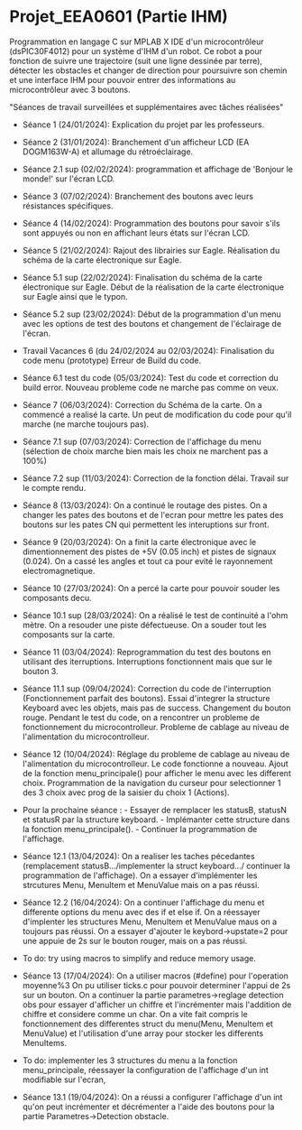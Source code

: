 # Projet_EEA0601 (Partie IHM)

Programmation en langage C sur MPLAB X IDE d'un microcontrôleur (dsPIC30F4012) pour un système d'IHM d'un robot.
Ce robot a pour fonction de suivre une trajectoire (suit une ligne dessinée par terre), détecter les obstacles et changer de direction pour poursuivre son chemin et une interface IHM pour pouvoir entrer des informations au microcontrôleur avec 3 boutons.

"Séances de travail surveillées et supplémentaires avec tâches réalisées"

* Séance 1 (24/01/2024):
      Explication du projet par les professeurs.
  
* Séance 2 (31/01/2024):
      Branchement d'un afficheur LCD (EA DOGM163W-A) et allumage du rétroéclairage.

* Séance 2.1 sup (02/02/2024):
      programmation et affichage de 'Bonjour le monde!' sur l'écran LCD.
  
* Séance 3 (07/02/2024):
      Branchement des boutons avec leurs résistances spécifiques.

* Séance 4 (14/02/2024):
      Programmation des boutons pour savoir s'ils sont appuyés ou non en affichant leurs états sur l'écran LCD.

* Séance 5 (21/02/2024):
      Rajout des librairies sur Eagle.
      Réalisation du schéma de la carte électronique sur Eagle.

* Séance 5.1 sup (22/02/2024):
      Finalisation du schéma de la carte électronique sur Eagle.
      Début de la réalisation de la carte électronique sur Eagle ainsi que le typon.
* Séance 5.2 sup (23/02/2024):
      Début de la programmation d'un menu avec les options de test des boutons et changement de l'éclairage de l'écran.

* Travail Vacances 6 (du 24/02/2024 au 02/03/2024):
      Finalisation du code menu (prototype)
      Erreur de Build du code.

* Séance 6.1 test du code (05/03/2024):
      Test du code et correction du build error.
      Nouveau probleme code ne marche pas comme on veux.

* Séance 7 (06/03/2024):
      Correction du Schéma de la carte.
      On a commencé a realisé la carte.
      Un peut de modification du code pour qu'il marche (ne marche toujours pas).

* Séance 7.1 sup (07/03/2024):
      Correction de l'affichage du menu (sélection de choix marche bien mais les choix ne marchent pas a 100%)

* Séance 7.2 sup (11/03/2024):
      Correction de la fonction délai.
      Travail sur le compte rendu.

* Séance 8 (13/03/2024):
      On a continué le routage des pistes.
      On a changer les pates des boutons et de l'ecran pour mettre les pates des boutons sur les pates CN qui permettent les interuptions sur front.
  
* Séance 9 (20/03/2024):
      On a finit la carte électronique avec le dimentionnement des pistes de +5V (0.05 inch) et pistes de signaux (0.024).
      On a cassé les angles et tout ca pour evité le rayonnement electromagnetique.

* Séance 10 (27/03/2024):
      On a percé la carte pour pouvoir souder les composants decu.

* Séance 10.1 sup (28/03/2024):
      On a réalisé le test de continuité a l'ohm mètre.
      On a resouder une piste défectueuse.
      On a souder tout les composants sur la carte.
* Séance 11 (03/04/2024):
      Reprogrammation du test des boutons en utilisant des iterruptions.
      Interruptions fonctionnent mais que sur le bouton 3.

* Séance 11.1 sup (09/04/2024):
      Correction du code de l'interruption (Fonctionnement parfait des boutons).
      Essai d'integrer la structure Keyboard avec les objets, mais pas de success.
      Changement du bouton rouge.
      Pendant le test du code, on a rencontrer un probleme de fonctionnement du microcontrolleur.
      Probleme de cablage au niveau de l'alimentation du microcontrolleur.

* Séance 12 (10/04/2024):
      Réglage du probleme de cablage au niveau de l'alimentation du microcontrolleur.
      Le code fonctionne a nouveau.
      Ajout de la fonction menu_principale() pour afficher le menu avec les different choix.
      Programmation de la navigation du curseur pour selectionner 1 des 3 choix avec prog de la saisier du choix 1 (Actions).
* Pour la prochaine séance :        - Essayer de remplacer les statusB, statusN et statusR par la structure keyboard.
                                    - Implémanter cette structure dans la fonction menu_principale().
                                    - Continuer la programmation de l'affichage.
  
* Séance 12.1 (13/04/2024):
      On a realiser les taches pécedantes (remplacement statusB.../implementer la struct keyboard.../ continuer la programmation de l'affichage).
      On a essayer d'implémenter les strcutures Menu, MenuItem et MenuValue mais on a pas réussi.

* Séance 12.2 (16/04/2024):
      On a continuer l'affichage du menu et differente options du menu avec des if et else if.
      On a réessayer d'implenter les structures Menu, MenuItem et MenuValue maus on a toujours pas réussi.
      On a essayer d'ajouter le keybord->upstate=2 pour une appuie de 2s sur le bouton rouger, mais on a pas réussi.

* To do: try using macros to simplify and reduce memory usage.

* Séance 13 (17/04/2024):
      On a utiliser macros (#define) pour l'operation moyenne%3
      On pu utiliser ticks.c pour pouvoir determiner l'appui de 2s sur un bouton.
      On a continuer la partie parametres->reglage detection obs pour essayer d'afficher un chiffre et l'incrémenter mais l'addition de chiffre et considere comme un char.
      On a vite fait compris le fonctionnement des differentes struct du menu(Menu, MenuItem et MenuValue) et l'utilisation d'une array pour stocker les differents MenuItems.

* To do: implementer les 3 structures du menu a la fonction menu_principale, réessayer la configuration de l'affichage d'un int modifiable sur l'ecran,

* Séance 13.1 (19/04/2024):
      On a réussi a configurer l'affichage d'un int qu'on peut incrémenter et décrémenter a l'aide des boutons pour la partie Parametres->Detection obstacle.
  



